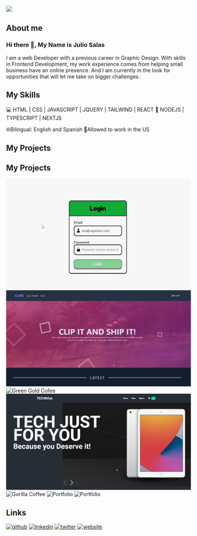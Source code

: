![](https://i.ibb.co/JK0YWZ5/githubanner-copy.jpg)

## About me

### Hi there 👋, My Name is Julio Salas

I am a web Developer with a previous career in Graphic Design. With skills in Frontend Development, my work experience comes from helping small business have an online presence. And I am currently in the look for opportunities that will let me take on bigger challenges.

## My Skills

💻 HTML | CSS | JAVASCRIPT | JQUERY | TAILWIND | REACT
📱 NODEJS | TYPESCRIPT | NEXTJS

🌐Bilingual: English and Spanish
🗽Allowed to work in the US

## My Projects

## My Projects

<img src="https://github.com/juliosalasz/juliosalasz/blob/main/assets/justDoIt.gif" alt="Just Do it" />
<img src="https://github.com/juliosalasz/juliosalasz/blob/main/assets/clips.jpg" alt="CLIPZ" />
<img src="https://github.com/juliosalasz/juliosalasz/blob/main/assets/greenCoffee.gif" alt="Green Gold Cofee" />
<img src="https://github.com/juliosalasz/juliosalasz/blob/main/assets/techitout.jpg" alt="Tech it out" />
<img src="https://github.com/juliosalasz/juliosalasz/blob/main/assets/gorillaCoffee.gif" alt="Gorilla Coffee" />
<img src="https://github.com/juliosalasz/juliosalasz/blob/main/assets/portfolio%20gif.gif" alt="Portfolio" />
<img src="https://github.com/juliosalasz/juliosalasz/blob/main/assets/ecomerce.gif" alt="Portfolio" />

## Links

[<img src='https://cdn.jsdelivr.net/npm/simple-icons@3.0.1/icons/github.svg' alt='github' height='40'>](https://github.com/https://github.com/juliosalasz) [<img src='https://cdn.jsdelivr.net/npm/simple-icons@3.0.1/icons/linkedin.svg' alt='linkedin' height='40'>](https://www.linkedin.com/in/https://www.linkedin.com/in/juliosalasz//) [<img src='https://cdn.jsdelivr.net/npm/simple-icons@3.0.1/icons/twitter.svg' alt='twitter' height='40'>](https://twitter.com/https://twitter.com/JulioSalasZ) [<img src='https://cdn.jsdelivr.net/npm/simple-icons@3.0.1/icons/icloud.svg' alt='website' height='40'>](https://jsz-portfolio.netlify.app/)
